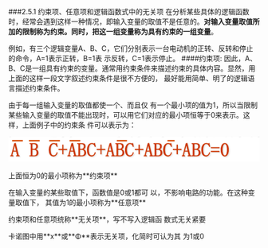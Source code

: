 ###2.5.1 约束项、任意项和逻辑函数式中的无关项 
在分析某些具体的逻辑函数时，经常会遇到这样一种情况，即输入变量的取值不是任意的。**对输入变量取值所加的限制称为约束。同时，把这一组变量称为具有约束的一组变量**。 <p>
例如，有三个逻辑变量A、B、C，它们分别表示一台电动机的正转、反转和停止的命令，A=1表示正转，B=1表 示反转，C=1表示停止。 
####约束项:
因此，A、B、C是一组具有约束的变量。通常用约束条件来描述约束的具体内容。显然，用上面的这样一段文字叙述约束条件是很不方便的， 最好能用简单、明了的逻辑语言描述约束条件。 <p>
由于每一组输入变量的取值都使一个、而且仅 有一个最小项的值为1，所以当限制某些输入变量的取值不能出现时，可以用它们对应的最小项恒等于0来表示。这样，上面例子中的约束条 件可以表示为：<P>
![](/assets/49.PNG)
<p>
上面恒为0的最小项称为**约束项** <p>
在输入变量的某些取值下，函数值是0或1都可 以，不影响电路的功能。在这种变量取值下， 其值为1的最小项称为**任意项** <p>
约束项和任意项统称**无关项**，写不写入逻辑函 数式无关紧要 <p>
卡诺图中用**x**或**Φ**表示无关项，化简时可认为其 为1或0 


 
